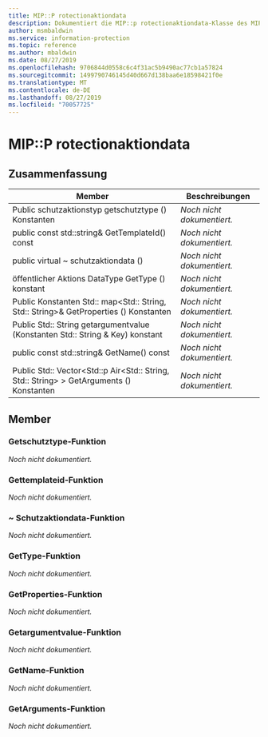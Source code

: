 ```yaml
---
title: MIP::P rotectionaktiondata
description: Dokumentiert die MIP::p rotectionaktiondata-Klasse des MIP-SDK (Microsoft Information Protection).
author: msmbaldwin
ms.service: information-protection
ms.topic: reference
ms.author: mbaldwin
ms.date: 08/27/2019
ms.openlocfilehash: 9706844d0558c6c4f31ac5b9490ac77cb1a57824
ms.sourcegitcommit: 1499790746145d40d667d138baa6e18598421f0e
ms.translationtype: MT
ms.contentlocale: de-DE
ms.lasthandoff: 08/27/2019
ms.locfileid: "70057725"
---
```

# <a name="class-mipprotectionactiondata"></a>MIP::P rotectionaktiondata 
  
## <a name="summary"></a>Zusammenfassung
 Member                        | Beschreibungen                                
--------------------------------|---------------------------------------------
Public schutzaktionstyp getschutztype () Konstanten  | _Noch nicht dokumentiert._
public const std::string& GetTemplateId() const  | _Noch nicht dokumentiert._
public virtual ~ schutzaktiondata ()  | _Noch nicht dokumentiert._
öffentlicher Aktions DataType GetType () konstant  | _Noch nicht dokumentiert._
Public Konstanten Std:: map\<Std:: String, Std:: String\>& GetProperties () Konstanten  | _Noch nicht dokumentiert._
Public Std:: String getargumentvalue (Konstanten Std:: String & Key) konstant  | _Noch nicht dokumentiert._
public const std::string& GetName() const  | _Noch nicht dokumentiert._
Public Std:: Vector\<Std::p Air\<Std:: String, Std:: String\> \> GetArguments () Konstanten  | _Noch nicht dokumentiert._
  
## <a name="members"></a>Member
  
### <a name="getprotectiontype-function"></a>Getschutztype-Funktion
_Noch nicht dokumentiert._

  
### <a name="gettemplateid-function"></a>Gettemplateid-Funktion
_Noch nicht dokumentiert._

  
### <a name="protectionactiondata-function"></a>~ Schutzaktiondata-Funktion
_Noch nicht dokumentiert._

  
### <a name="gettype-function"></a>GetType-Funktion
_Noch nicht dokumentiert._

  
### <a name="getproperties-function"></a>GetProperties-Funktion
_Noch nicht dokumentiert._

  
### <a name="getargumentvalue-function"></a>Getargumentvalue-Funktion
_Noch nicht dokumentiert._

  
### <a name="getname-function"></a>GetName-Funktion
_Noch nicht dokumentiert._

  
### <a name="getarguments-function"></a>GetArguments-Funktion
_Noch nicht dokumentiert._
